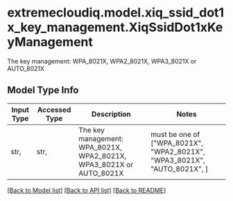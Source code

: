 # extremecloudiq.model.xiq_ssid_dot1x_key_management.XiqSsidDot1xKeyManagement

The key management: WPA_8021X, WPA2_8021X, WPA3_8021X or AUTO_8021X

## Model Type Info
Input Type | Accessed Type | Description | Notes
------------ | ------------- | ------------- | -------------
str,  | str,  | The key management: WPA_8021X, WPA2_8021X, WPA3_8021X or AUTO_8021X | must be one of ["WPA_8021X", "WPA2_8021X", "WPA3_8021X", "AUTO_8021X", ] 

[[Back to Model list]](../../README.md#documentation-for-models) [[Back to API list]](../../README.md#documentation-for-api-endpoints) [[Back to README]](../../README.md)

